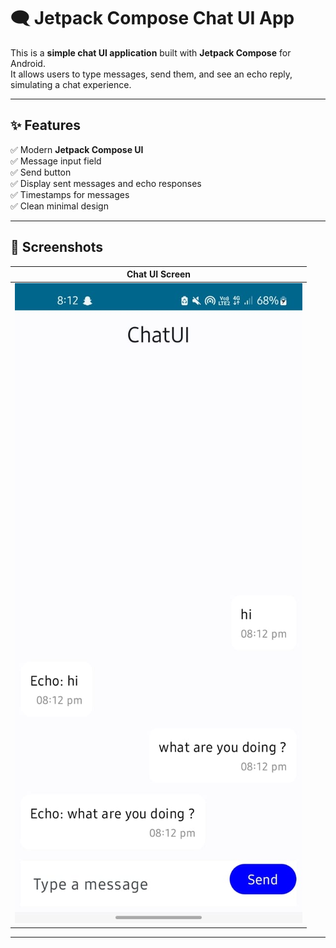
# 🗨️ Jetpack Compose Chat UI App

This is a **simple chat UI application** built with **Jetpack Compose** for Android.  
It allows users to type messages, send them, and see an echo reply, simulating a chat experience.

---

## ✨ Features

✅ Modern **Jetpack Compose UI**  
✅ Message input field  
✅ Send button  
✅ Display sent messages and echo responses  
✅ Timestamps for messages  
✅ Clean minimal design

---

## 📸 Screenshots


| Chat UI Screen                |
|-------------------------------|
| ![UI](Screenshots/chatui.jpg) | 
---


